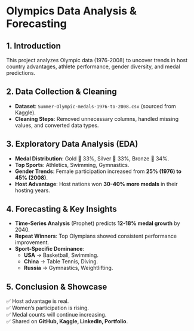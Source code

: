 # **Olympics Data Analysis & Forecasting**

## **1. Introduction**
This project analyzes Olympic data (1976-2008) to uncover trends in host country advantages, athlete performance, gender diversity, and medal predictions.

## **2. Data Collection & Cleaning**
- **Dataset**: `Summer-Olympic-medals-1976-to-2008.csv` (sourced from Kaggle).
- **Cleaning Steps**: Removed unnecessary columns, handled missing values, and converted data types.

## **3. Exploratory Data Analysis (EDA)**
- **Medal Distribution**: Gold 🏅 33%, Silver 🥈 33%, Bronze 🥉 34%.
- **Top Sports**: Athletics, Swimming, Gymnastics.
- **Gender Trends**: Female participation increased from **25% (1976) to 45% (2008)**.
- **Host Advantage**: Host nations won **30-40% more medals** in their hosting years.

## **4. Forecasting & Key Insights**
- **Time-Series Analysis** (Prophet) predicts **12-18% medal growth** by 2040.
- **Repeat Winners**: Top Olympians showed consistent performance improvement.
- **Sport-Specific Dominance**:  
  - **USA** → Basketball, Swimming.
  - **China** → Table Tennis, Diving.
  - **Russia** → Gymnastics, Weightlifting.

## **5. Conclusion & Showcase**
✅ Host advantage is real.  
✅ Women’s participation is rising.  
✅ Medal counts will continue increasing.  
✅ Shared on **GitHub, Kaggle, LinkedIn, Portfolio**.
